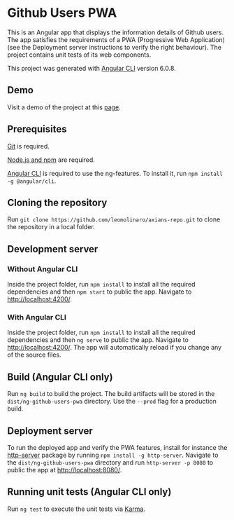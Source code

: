 # Github Users PWA

This is an Angular app that displays the information details of Github users. The app satisfies the requirements of a PWA (Progressive Web Application) (see the Deployment server instructions to verify the right behaviour). The project contains unit tests of its web components.

This project was generated with [Angular CLI](https://github.com/angular/angular-cli) version 6.0.8.

## Demo

Visit a demo of the project at this [page](https://leomolinaro.github.io/axians-repo/dist/ng-githubusers-pwa).

## Prerequisites

[Git](https://git-scm.com/downloads) is required.

[Node.js and npm](https://nodejs.org/en/download/) are required.

[Angular CLI](https://github.com/angular/angular-cli) is required to use the ng-features. To install it, run `npm install -g @angular/cli`.

## Cloning the repository

Run `git clone https://github.com/leomolinaro/axians-repo.git` to clone the repository in a local folder.

## Development server

### Without Angular CLI

Inside the project folder, run `npm install` to install all the required dependencies and then `npm start` to public the app. Navigate to [http://localhost:4200/](http://localhost:4200/).

### With Angular CLI

Inside the project folder, run `npm install` to install all the required dependencies and then `ng serve` to public the app. Navigate to [http://localhost:4200/](http://localhost:4200/). The app will automatically reload if you change any of the source files.

## Build (Angular CLI only)

Run `ng build` to build the project. The build artifacts will be stored in the `dist/ng-github-users-pwa` directory. Use the `--prod` flag for a production build.

## Deployment server

To run the deployed app and verify the PWA features, install for instance the [http-server](https://www.npmjs.com/package/http-server) package by running `npm install -g http-server`. Navigate to the `dist/ng-github-users-pwa` directory and run `http-server -p 8080` to public the app at [http://localhost:8080/](http://localhost:8080/).

## Running unit tests (Angular CLI only)

Run `ng test` to execute the unit tests via [Karma](https://karma-runner.github.io).
